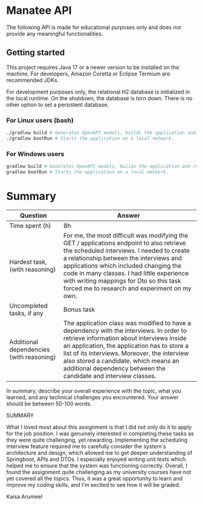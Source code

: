 # Manatee API

The following API is made for educational purposes only and does not provide any meaningful functionalities.

## Getting started

This project requires Java 17 or a newer version to be installed on the machine.
For developers, Amazon Coretta or Eclipse Termium are recommended JDKs.

For development purposes only, the relational H2 database is initialized in the local runtime.
On the shutdown, the database is torn down. There is no other option to set a persistent database.

### For Linux users (bash)

```bash
./gradlew build # Generates OpenAPI models, builds the application and runs tests.
./gradlew bootRun # Starts the application on a local network. 
```

### For Windows users

```bash
gradlew build # Generates OpenAPI models, builds the application and runs tests.
gradlew bootRun # Starts the application on a local network. 
```


# Summary
| Question                                 | Answer                                                                                                                                                                                                                                                                                                                                                             |
|------------------------------------------|--------------------------------------------------------------------------------------------------------------------------------------------------------------------------------------------------------------------------------------------------------------------------------------------------------------------------------------------------------------------|
| Time  spent (h)                          | 8h                                                                                                                                                                                                                                                                                                                                                                 |
| Hardest task, (with reasoning)           | For me, the most difficult was modifying the GET / applications endpoint to also retrieve the scheduled interviews. I needed to create a relationship between the interviews and applications which included changing the code in many classes. I had little experience with writing mappings for Dto so this task forced me to research and experiment on my own. |
| Uncompleted tasks, if any                | Bonus task                                                                                                                                                                                                                                                                                                                                                         |
| Additional dependencies (with reasoning) | The application class was modified to have a dependency with the interviews. In order to retrieve information about interviews inside an application, the application has to store a list of its interviews. Moreover, the interview also stored a candidate, which means an additional dependency between the candidate and interview classes.                    | 


In summary, describe your overall experience with the topic, what you learned,
and any technical challenges you encountered. Your answer should be
between 50-100 words.

SUMMARY

What I loved most about this assignment is that I did not only do it to apply for the job position. I was genuinely 
interested in completing these tasks as they were quite challenging, yet rewarding. Implementing the scheduling interview 
feature required me to carefully consider the system's architecture and design, which allowed me to get deeper understanding 
of Springboot, APIs and DTOs. I especially enjoyed writing unit tests which helped me to ensure that the system was 
functioning correctly. Overall, I found the assignment quite challenging as my university courses have not yet covered 
all the topics. Thus, it was a great opportunity to learn and improve my coding skills, 
and I'm excited to see how it will be graded.

Kaisa Arumeel

